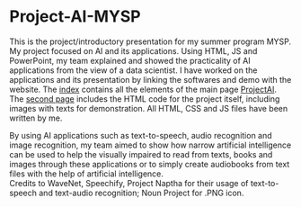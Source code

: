 # Project-AI-MYSP
This is the project/introductory presentation for my summer program MYSP. My project focused on AI and its applications. Using HTML, JS and PowerPoint, my team explained and showed the practicality of AI applications from the view of a data scientist. 
I have worked on the applications and its presentation by linking the softwares and demo with the website. The <a href="https://github.com/Chinchuluun1029/Project-AI-MYSP/blob/master/index.html" target="_blank">index</a> contains all the elements of the main page <a href="http://projectai.surge.sh">ProjectAI</a>. The <a href="https://github.com/Chinchuluun1029/Project-AI-MYSP/blob/master/page2.html">second page</a> includes the HTML code for the project itself, including images with texts for demonstration. All HTML, CSS and JS files have been written by me.
<div>By using AI applications such as text-to-speech, audio recognition and image recognition, my team aimed to show how narrow artificial intelligence can be used to help the visually impaired to read from texts, books and images through these applications or to simply create audiobooks from text files with the help of artificial intelligence.
  </div>
Credits to WaveNet, Speechify, Project Naptha for their usage of text-to-speech and text-audio recognition; Noun Project for .PNG icon.



